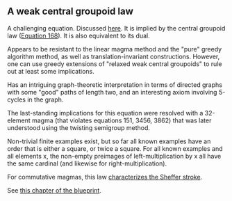 ## A weak central groupoid law

A challenging equation.  Discussed [here](https://leanprover.zulipchat.com/#narrow/stream/458659-Equational/topic/1485).  It is implied by the central groupoid law ([Equation 168](https://teorth.github.io/equational_theories/implications/?168)). It is also equivalent to its dual.

Appears to be resistant to the linear magma method and the "pure" greedy algorithm method, as well as translation-invariant constructions.  However, one can use greedy extensions of "relaxed weak central groupoids" to rule out at least some implications.

Has an intriguing graph-theoretic interpretation in terms of directed graphs with some "good" paths of length two, and an interesting axiom involving 5-cycles in the graph.

The last-standing implications for this equation were resolved with a 32-element magma (that violates equations 151, 3456, 3862) that was later understood using the twisting semigroup method.

Non-trivial finite examples exist, but so far all known examples have an order that is either a square, or twice a square.
For all known examples and all elements x, the non-empty preimages of left-multiplication by x all have the same cardinal (and likewise for right-multiplication).

For commutative magmas, this law [characterizes the Sheffer stroke](https://leanprover.zulipchat.com/#narrow/channel/458659-Equational/topic/A.20single.20axiom.20for.20Boolean.20algebra/near/519538543).

See [this chapter of the blueprint](https://teorth.github.io/equational_theories/blueprint/weak-central-groupoids-chapter.html).
